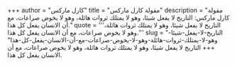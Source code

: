 +++
author = "كارل ماركس"
title = "مقولة كارل ماركس"
description = "مقولة كارل ماركس: التاريخ لا يفعل شيئا، وهو لا يمتلك ثروات هائلة، وهو لا يخوض صراعات، مع أن الانسان يفعل كل هذا."
quote = '''التاريخ لا يفعل شيئا، وهو لا يمتلك ثروات هائلة، وهو لا يخوض صراعات، مع أن الانسان يفعل كل هذا.'''
slug = "التاريخ-لا-يفعل-شيئا-وهو-لا-يمتلك-ثروات-هائلة-وهو-لا-يخوض-صراعات-مع-أن-الانسان-يفعل-كل-هذا"
+++
التاريخ لا يفعل شيئا، وهو لا يمتلك ثروات هائلة، وهو لا يخوض صراعات، مع أن الانسان يفعل كل هذا.
